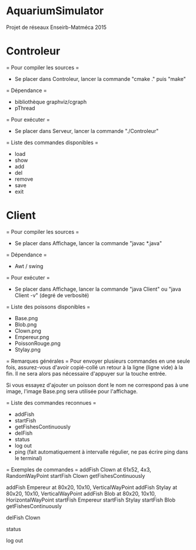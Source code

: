 AquariumSimulator
=============================================
Projet de réseaux Enseirb-Matméca 2015


Controleur
=============================================
= Pour compiler les sources =
* Se placer dans Controleur, lancer la commande "cmake ." puis "make"

= Dépendance =
* bibliothèque graphviz/cgraph
* pThread

= Pour exécuter =
* Se placer dans Serveur, lancer la commande "./Controleur"


= Liste des commandes disponibles =
* load 
* show 
* add
* del
* remove
* save
* exit


Client
=============================================
= Pour compiler les sources =
* Se placer dans Affichage, lancer la commande "javac *.java"


= Dépendance =
* Awt / swing


= Pour exécuter = 
* Se placer dans Affichage, lancer la commande "java Client" ou "java Client -v" (degré de verbosité)


= Liste des poissons disponibles =
* Base.png
* Blob.png
* Clown.png
* Empereur.png
* PoissonRouge.png
* Stylay.png


= Remarques générales =
Pour envoyer plusieurs commandes en une seule fois, assurez-vous d'avoir copié-collé un retour à la ligne (ligne vide) à la fin. Il ne sera alors pas nécessaire d'appuyer sur la touche entrée.

Si vous essayez d'ajouter un poisson dont le nom ne correspond pas à une image, l'image Base.png sera utilisée pour l'affichage.


= Liste des commandes reconnues =
* addFish
* startFish
* getFishesContinuously
* delFish
* status
* log out
* ping (fait automatiquement à intervalle régulier, ne pas écrire ping dans le terminal)


= Exemples de commandes =
addFish Clown at 61x52, 4x3, RandomWayPoint
startFish Clown
getFishesContinuously

addFish Empereur at 80x20, 10x10, VerticalWayPoint
addFish Stylay at 80x20, 10x10, VerticalWayPoint
addFish Blob at 80x20, 10x10, HorizontalWayPoint
startFish Empereur
startFish Stylay
startFish Blob
getFishesContinuously

delFish Clown

status

log out


